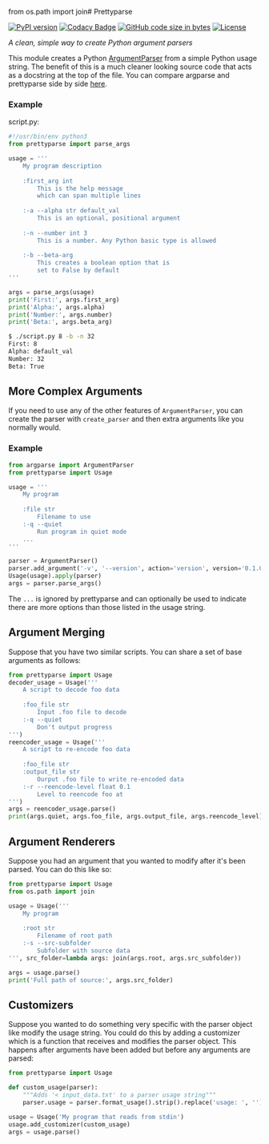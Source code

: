 from os.path import join# Prettyparse

[![PyPI version](https://img.shields.io/pypi/v/prettyparse.svg)](https://pypi.org/project/prettyparse/)
[![Codacy Badge](https://api.codacy.com/project/badge/Grade/cc0574a2e4c64f60bece2a6b1caa2b0f)](https://www.codacy.com/app/MatthewScholefield/prettyparse?utm_source=github.com&amp;utm_medium=referral&amp;utm_content=MatthewScholefield/prettyparse&amp;utm_campaign=Badge_Grade)
[![GitHub code size in bytes](https://img.shields.io/github/languages/code-size/matthewscholefield/prettyparse.svg)](https://github.com/MatthewScholefield/prettyparse/archive/master.zip)
[![License](https://img.shields.io/github/license/matthewscholefield/prettyparse.svg)](https://github.com/MatthewScholefield/prettyparse/blob/master/LICENSE)

*A clean, simple way to create Python argument parsers*

This module creates a Python [ArgumentParser][argparse] from a simple Python
usage string. The benefit of this is a much cleaner looking source code
that acts as a docstring at the top of the file. You can compare argparse
and prettyparse side by side [here][comparison].

[argparse]: https://docs.python.org/3.6/library/argparse.html
[comparison]: https://gist.github.com/MatthewScholefield/12839868f307f409118f1e6a554df973

### Example

script.py:

```Python
#!/usr/bin/env python3
from prettyparse import parse_args

usage = '''
    My program description
    
    :first_arg int
        This is the help message
        which can span multiple lines
    
    :-a --alpha str default_val
        This is an optional, positional argument
    
    :-n --number int 3
        This is a number. Any Python basic type is allowed
    
    :-b --beta-arg
        This creates a boolean option that is
        set to False by default
'''

args = parse_args(usage)
print('First:', args.first_arg)
print('Alpha:', args.alpha)
print('Number:', args.number)
print('Beta:', args.beta_arg)

```

```bash
$ ./script.py 8 -b -n 32
First: 8
Alpha: default_val
Number: 32
Beta: True
```

## More Complex Arguments

If you need to use any of the other features of `ArgumentParser`,
you can create the parser with `create_parser` and then extra arguments
like you normally would.

### Example

```Python
from argparse import ArgumentParser
from prettyparse import Usage

usage = '''
    My program
    
    :file str
        Filename to use
    :-q --quiet
        Run program in quiet mode
    ...
'''

parser = ArgumentParser()
parser.add_argument('-v', '--version', action='version', version='0.1.0')
Usage(usage).apply(parser)
args = parser.parse_args()

```
The `...` is ignored by prettyparse and can optionally be used to indicate
there are more options than those listed in the usage string.

## Argument Merging

Suppose that you have two similar scripts. You can share a set of base arguments
as follows:

```python
from prettyparse import Usage
decoder_usage = Usage('''
    A script to decode foo data
    
    :foo_file str
        Input .foo file to decode
    :-q --quiet
        Don't output progress
''')
reencoder_usage = Usage('''
    A script to re-encode foo data
    
    :foo_file str
    :output_file str
        Ourput .foo file to write re-encoded data
    :-r --reencode-level float 0.1
        Level to reencode foo at
''')
args = reencoder_usage.parse()
print(args.quiet, args.foo_file, args.output_file, args.reencode_level)
```

## Argument Renderers

Suppose you had an argument that you wanted to modify after it's been parsed.
You can do this like so:

```python
from prettyparse import Usage
from os.path import join

usage = Usage('''
    My program
    
    :root str
        Filename of root path
    :-s --src-subfolder
        Subfolder with source data
''', src_folder=lambda args: join(args.root, args.src_subfolder))

args = usage.parse()
print('Full path of source:', args.src_folder)
```

## Customizers

Suppose you wanted to do something very specific with the parser object
like modify the usage string. You could do this by adding a customizer which
is a function that receives and modifies the parser object. This happens after
arguments have been added but before any arguments are parsed:

```python
from prettyparse import Usage

def custom_usage(parser):
    """Adds '< input_data.txt' to a parser usage string"""
    parser.usage = parser.format_usage().strip().replace('usage: ', '') + ' < input_data.txt'

usage = Usage('My program that reads from stdin')
usage.add_customizer(custom_usage)
args = usage.parse()
```
